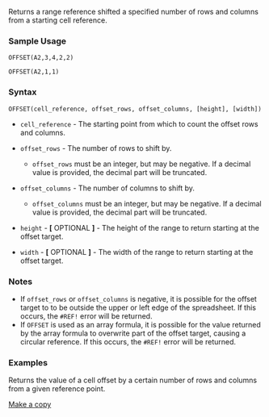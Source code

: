 Returns a range reference shifted a specified number of rows and columns from a starting cell reference.

### Sample Usage

`OFFSET(A2,3,4,2,2)`

`OFFSET(A2,1,1)`

### Syntax

`OFFSET(cell_reference, offset_rows, offset_columns, [height], [width])`

* `cell_reference` - The starting point from which to count the offset rows and columns.
* `offset_rows` - The number of rows to shift by.

  + `offset_rows` must be an integer, but may be negative. If a decimal value is provided, the decimal part will be truncated.
* `offset_columns` - The number of columns to shift by.

  + `offset_columns` must be an integer, but may be negative. If a decimal value is provided, the decimal part will be truncated.
* `height` - **[** OPTIONAL **]** - The height of the range to return starting at the offset target.
* `width` - **[** OPTIONAL **]** - The width of the range to return starting at the offset target.

### Notes

* If `offset_rows` or `offset_columns` is negative, it is possible for the offset target to to be outside the upper or left edge of the spreadsheet. If this occurs, the `#REF!` error will be returned.
* If `OFFSET` is used as an array formula, it is possible for the value returned by the array formula to overwrite part of the offset target, causing a circular reference. If this occurs, the `#REF!` error will be returned.

### Examples

Returns the value of a cell offset by a certain number of rows and columns from a given reference point.

[Make a copy](https://docs.google.com/spreadsheets/d/1-ML5u68TDMlIDbhFM0hPd0T6DchqytdhB_g7Oe5DP_M/copy)